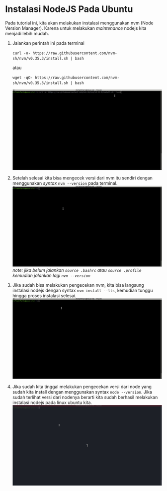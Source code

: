 # Instalasi NodeJS Pada Ubuntu

Pada tutorial ini, kita akan melakukan instalasi menggunakan nvm (Node Version Manager). Karena untuk melakukan _maintenance_ nodejs kita menjadi lebih mudah.

1. Jalankan perintah ini pada terminal

   `curl -o- https://raw.githubusercontent.com/nvm-sh/nvm/v0.35.3/install.sh | bash`

   atau

   `wget -qO- https://raw.githubusercontent.com/nvm-sh/nvm/v0.35.3/install.sh | bash`

   ![nvm install](../assets/gifs/ubuntu-node/ubuntu-node-nvm.gif)

2. Setelah selesai kita bisa mengecek versi dari nvm itu sendiri dengan menggunakan _syntax_ `nvm --version` pada terminal. ![nvm install](../assets/gifs/ubuntu-node/ubuntu-node-nvm-version.gif)
   _note: jika belum jalankan `source .bashrc` atau `source .profile` kemudian jalankan lagi `nvm --version`_

3. Jika sudah bisa melakukan pengecekan nvm, kita bisa langsung instalasi nodejs dengan syntax `nvm install --lts`, kemudian tunggu hingga proses instalasi selesai. ![node install](../assets/gifs/ubuntu-node/ubuntu-node-install.gif)

4. Jika sudah kita tinggal melakukan pengecekan versi dari node yang sudah kita install dengan menggunakan syntax `node --version`. Jika sudah terlihat versi dari nodenya berarti kita sudah berhasil melakukan instalasi nodejs pada linux ubuntu kita. ![node version](../assets/gifs/ubuntu-node/ubuntu-node-version.gif)
